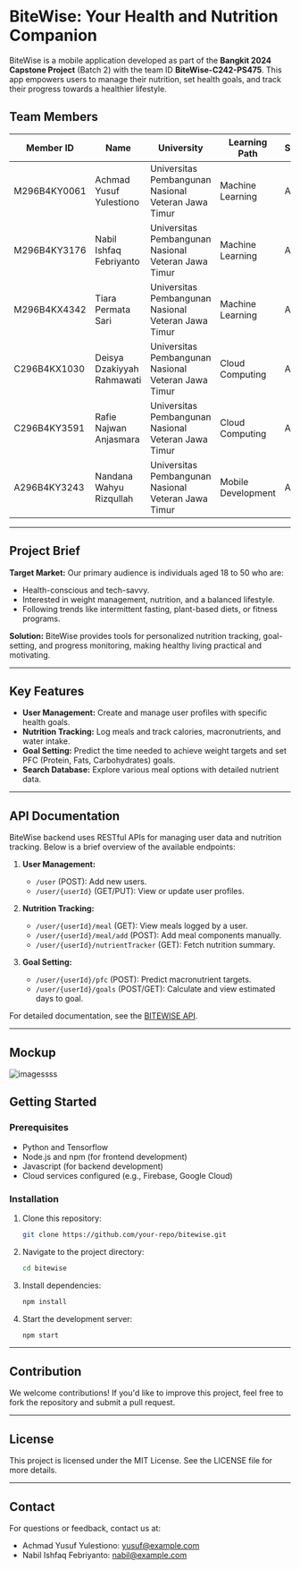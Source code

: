# BiteWise: Your Health and Nutrition Companion

BiteWise is a mobile application developed as part of the **Bangkit 2024 Capstone Project** (Batch 2) with the team ID **BiteWise-C242-PS475**. This app empowers users to manage their nutrition, set health goals, and track their progress towards a healthier lifestyle.

## Team Members

| Member ID       | Name                      | University                                  | Learning Path         | Status  |
|-----------------|---------------------------|---------------------------------------------|-----------------------|---------|
| M296B4KY0061   | Achmad Yusuf Yulestiono   | Universitas Pembangunan Nasional Veteran Jawa Timur | Machine Learning      | Active  |
| M296B4KY3176   | Nabil Ishfaq Febriyanto   | Universitas Pembangunan Nasional Veteran Jawa Timur | Machine Learning      | Active  |
| M296B4KX4342   | Tiara Permata Sari        | Universitas Pembangunan Nasional Veteran Jawa Timur | Machine Learning      | Active  |
| C296B4KX1030   | Deisya Dzakiyyah Rahmawati| Universitas Pembangunan Nasional Veteran Jawa Timur | Cloud Computing       | Active  |
| C296B4KY3591   | Rafie Najwan Anjasmara    | Universitas Pembangunan Nasional Veteran Jawa Timur | Cloud Computing       | Active  |
| A296B4KY3243   | Nandana Wahyu Rizqullah   | Universitas Pembangunan Nasional Veteran Jawa Timur | Mobile Development    | Active  |

---

## Project Brief

**Target Market:**
Our primary audience is individuals aged 18 to 50 who are:
- Health-conscious and tech-savvy.
- Interested in weight management, nutrition, and a balanced lifestyle.
- Following trends like intermittent fasting, plant-based diets, or fitness programs.

**Solution:**
BiteWise provides tools for personalized nutrition tracking, goal-setting, and progress monitoring, making healthy living practical and motivating.

---

## Key Features
- **User Management:** Create and manage user profiles with specific health goals.
- **Nutrition Tracking:** Log meals and track calories, macronutrients, and water intake.
- **Goal Setting:** Predict the time needed to achieve weight targets and set PFC (Protein, Fats, Carbohydrates) goals.
- **Search Database:** Explore various meal options with detailed nutrient data.

---

## API Documentation
BiteWise backend uses RESTful APIs for managing user data and nutrition tracking. Below is a brief overview of the available endpoints:

1. **User Management:**
   - `/user` (POST): Add new users.
   - `/user/{userId}` (GET/PUT): View or update user profiles.

2. **Nutrition Tracking:**
   - `/user/{userId}/meal` (GET): View meals logged by a user.
   - `/user/{userId}/meal/add` (POST): Add meal components manually.
   - `/user/{userId}/nutrientTracker` (GET): Fetch nutrition summary.

3. **Goal Setting:**
   - `/user/{userId}/pfc` (POST): Predict macronutrient targets.
   - `/user/{userId}/goals` (POST/GET): Calculate and view estimated days to goal.

For detailed documentation, see the [BITEWISE API](BITEWISE_API.txt).

---

## Mockup 


![imagessss](https://github.com/user-attachments/assets/93514178-6538-4bb9-b1de-16aac79c3738)

## Getting Started

### Prerequisites
- Python and Tensorflow
- Node.js and npm (for frontend development)
- Javascript (for backend development)
- Cloud services configured (e.g., Firebase, Google Cloud)

### Installation
1. Clone this repository:
   ```bash
   git clone https://github.com/your-repo/bitewise.git
   ```
2. Navigate to the project directory:
   ```bash
   cd bitewise
   ```
3. Install dependencies:
   ```bash
   npm install
   ```
4. Start the development server:
   ```bash
   npm start
   ```

---

## Contribution
We welcome contributions! If you'd like to improve this project, feel free to fork the repository and submit a pull request.

---

## License
This project is licensed under the MIT License. See the LICENSE file for more details.

---

## Contact
For questions or feedback, contact us at:
- Achmad Yusuf Yulestiono: yusuf@example.com
- Nabil Ishfaq Febriyanto: nabil@example.com
